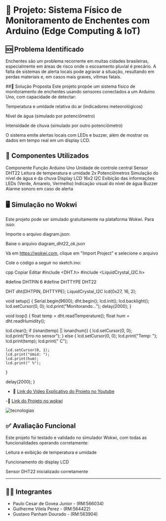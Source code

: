 # 🌊 Projeto: Sistema Físico de Monitoramento de Enchentes com Arduino (Edge Computing & IoT)

## 🆘 Problema Identificado
Enchentes são um problema recorrente em muitas cidades brasileiras, especialmente em áreas de risco onde o escoamento pluvial é precário. A falta de sistemas de alerta locais pode agravar a situação, resultando em perdas materiais e, em casos mais graves, vítimas fatais.

##🎯 Solução Proposta
Este projeto propõe um sistema físico de monitoramento de enchentes usando sensores conectados a um Arduino Uno, com capacidade de detectar:

Temperatura e umidade relativa do ar (indicadores meteorológicos)

Nível de água (simulado por potenciômetro)

Intensidade de chuva (simulado por outro potenciômetro)

O sistema emite alertas locais com LEDs e buzzer, além de mostrar os dados em tempo real em um display LCD.

## 🧰 Componentes Utilizados
Componente	Função
Arduino Uno	Unidade de controle central
Sensor DHT22	Leitura de temperatura e umidade
2x Potenciômetros	Simulação do nível de água e da chuva
Display LCD 16x2 I2C	Exibição das informações
LEDs (Verde, Amarelo, Vermelho)	Indicação visual do nível de água
Buzzer	Alarme sonoro em caso de alerta

## 🖥️ Simulação no Wokwi
Este projeto pode ser simulado gratuitamente na plataforma Wokwi. Para isso:

Importe o arquivo diagram.json:

Baixe o arquivo diagram_dht22_ok.json

Vá em https://wokwi.com, clique em "Import Project" e selecione o arquivo

Cole o código a seguir no sketch.ino:

cpp
Copiar
Editar
#include <DHT.h>
#include <LiquidCrystal_I2C.h>

#define DHTPIN 6
#define DHTTYPE DHT22

DHT dht(DHTPIN, DHTTYPE);
LiquidCrystal_I2C lcd(0x27, 16, 2);

void setup() {
  Serial.begin(9600);
  dht.begin();
  lcd.init();
  lcd.backlight();
  lcd.setCursor(0, 0);
  lcd.print("Monitorando...");
  delay(2000);
}

void loop() {
  float temp = dht.readTemperature();
  float hum = dht.readHumidity();

  lcd.clear();
  if (isnan(temp) || isnan(hum)) {
    lcd.setCursor(0, 0);
    lcd.print("Erro no sensor");
  } else {
    lcd.setCursor(0, 0);
    lcd.print("Temp: ");
    lcd.print(temp);
    lcd.print(" C");

    lcd.setCursor(0, 1);
    lcd.print("Umid: ");
    lcd.print(hum);
    lcd.print(" %");
  }

  delay(2000);
} 

- 🔗 [Link do Video Explicativo do Projeto no Youtube](https://youtube.com/shorts/RG7EyCWfr2E)

-🔗 [Link do Projeto no wokwi](https://wokwi.com/projects/429233134750736385)

![tecnologias](https://github.com/user-attachments/assets/78bdeea2-498c-4956-a869-2dd01958c464)


## ✅ Avaliação Funcional
Este projeto foi testado e validado no simulador Wokwi, com todas as funcionalidades operando corretamente:

Leitura e exibição de temperatura e umidade

Funcionamento do display LCD

Sensor DHT22 inicializado corretamente

---

## 👨‍💻 Integrantes

- Paulo Cesar de Govea Junior - (RM:566034)
- Guilherme Vilela Perez - (RM:564422)
- Gustavo Panham Dourado - (RM:563904)
